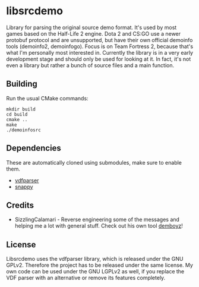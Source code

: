 # libsrcdemo

Library for parsing the original source demo format. It's used by most games based on the Half-Life 2 engine. Dota 2 and CS:GO use a newer protobuf protocol and are unsupported, but have their own official demoinfo tools (demoinfo2, demoinfogo). Focus is on Team Fortress 2, because that's what I'm personally most interested in. Currently the library is in a very early development stage and should only be used for looking at it. In fact, it's not even a library but rather a bunch of source files and a main function.

## Building

Run the usual CMake commands:

    mkdir build
    cd build
    cmake ..
    make
    ./demoinfosrc

## Dependencies

These are automatically cloned using submodules, make sure to enable them.

* [vdfparser]
* [snappy]

## Credits

* SizzlingCalamari - Reverse engineering some of the messages and helping me a lot with general stuff. Check out his own tool [demboyz]!

## License

Libsrcdemo uses the vdfparser library, which is released under the GNU GPLv2. Therefore the project has to be released under the same license. My own code can be used under the GNU LGPLv2 as well, if you replace the VDF parser with an alternative or remove its features completely.

[vdfparser]: https://github.com/Yepoleb/vdfparser
[snappy]: https://github.com/google/snappy
[demboyz]: https://github.com/SizzlingStats/demboyz

